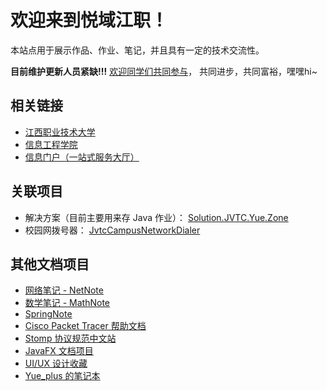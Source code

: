 # 欢迎来到悦域江职！

本站点用于展示作品、作业、笔记，并且具有一定的技术交流性。

**目前维护更新人员紧缺!!!** 
[欢迎同学们共同参与](/docs/首页/参与本项目)，
共同进步，共同富裕，嘿嘿hi~

## 相关链接

- [江西职业技术大学](https://www.jvtc.jx.cn/)
- [信息工程学院](https://xxgcxy.jvtc.jx.cn/)
- [信息门户（一站式服务大厅）](http://ecampus.jvtc.jx.cn/)

## 关联项目

- 解决方案（目前主要用来存 Java 作业）：
  [Solution.JVTC.Yue.Zone](https://github.com/Yue-plus/Solution.JVTC.Yue.Zone)
- 校园网拨号器：
  [JvtcCampusNetworkDialer](https://github.com/Yue-plus/JvtcCampusNetworkDialer)

## 其他文档项目

- [网络笔记 - NetNote](https://net.note.yue.zone/)
- [数学笔记 - MathNote](https://math.note.yue.zone/)
- [SpringNote](https://spring.note.yue.zone/)
- [Cisco Packet Tracer 帮助文档](https://cisco-packet-tracer-help.yue.zone/)
- [Stomp 协议规范中文站](https://stomp-spec-cn.yue.zone/)
- [JavaFX 文档项目](https://javafx.docs.yue.zone/html5/)
- [UI/UX 设计收藏](https://yue-plus.github.io/UIUXDesignCollection/)
- [Yue_plus 的笔记本](https://note.yue.zone/)
